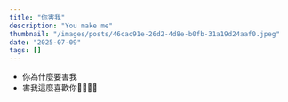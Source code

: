 ```yaml
---
title: "你害我"
description: "You make me"
thumbnail: "/images/posts/46cac91e-26d2-4d8e-b0fb-31a19d24aaf0.jpeg"
date: "2025-07-09"
tags: []
---
```

- 你為什麼要害我
- 害我這麼喜歡你🤬🤬😭😭
